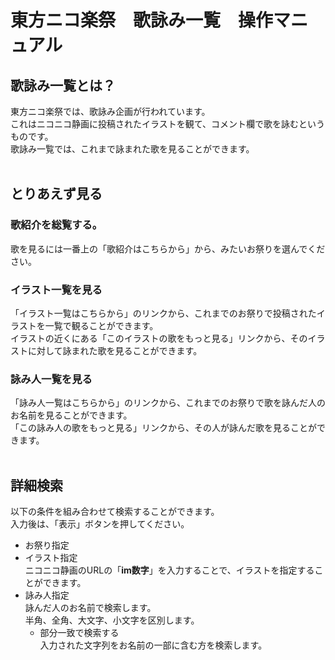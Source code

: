 # 東方ニコ楽祭　歌詠み一覧　操作マニュアル
## 歌詠み一覧とは？
東方ニコ楽祭では、歌詠み企画が行われています。  
これはニコニコ静画に投稿されたイラストを観て、コメント欄で歌を詠むというものです。  
歌詠み一覧では、これまで詠まれた歌を見ることができます。<br><br>

## とりあえず見る
### 歌紹介を総覧する。
歌を見るには一番上の「歌紹介はこちらから」から、みたいお祭りを選んでください。

### イラスト一覧を見る
「イラスト一覧はこちらから」のリンクから、これまでのお祭りで投稿されたイラストを一覧で観ることができます。  
イラストの近くにある「このイラストの歌をもっと見る」リンクから、そのイラストに対して詠まれた歌を見ることができます。

### 詠み人一覧を見る
「詠み人一覧はこちらから」のリンクから、これまでのお祭りで歌を詠んだ人のお名前を見ることができます。  
「この詠み人の歌をもっと見る」リンクから、その人が詠んだ歌を見ることができます。<br><br>

## 詳細検索
以下の条件を組み合わせて検索することができます。  
入力後は、「表示」ボタンを押してください。
- お祭り指定
- イラスト指定  
ニコニコ静画のURLの「**im数字**」を入力することで、イラストを指定することができます。  
- 詠み人指定  
詠んだ人のお名前で検索します。  
半角、全角、大文字、小文字を区別します。  
  - 部分一致で検索する  
入力された文字列をお名前の一部に含む方を検索します。